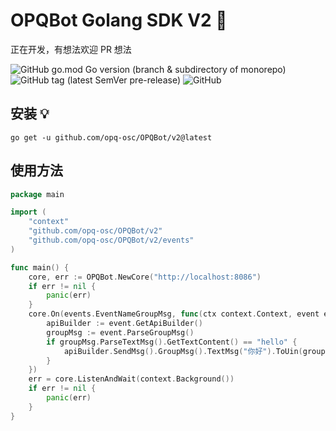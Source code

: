 # OPQBot Golang SDK V2 🎉
正在开发，有想法欢迎 PR 想法 

![GitHub go.mod Go version (branch & subdirectory of monorepo)](https://img.shields.io/github/go-mod/go-version/mcoo/OPQBot/v2?filename=v2/go.mod&style=for-the-badge&logo=go)
![GitHub tag (latest SemVer pre-release)](https://img.shields.io/github/v/tag/mcoo/OPQBot?include_prereleases&style=for-the-badge&logo=data:image/png;base64,iVBORw0KGgoAAAANSUhEUgAAABAAAAAQCAYAAAAf8/9hAAAA1klEQVQ4T6XTvQ3CMBCG4fdKRgCxBQvQMgAZggUQFdDBCAxAAz1INGQAKCnYgR0O2VjBSc5JBCn98+Tusy2qegXG1L8HcAF2IvI05v2QqKqmJsP4C5iJyNFaFwM5sAeGwNJYnFlIDGxEZOE2quoJmHRBYmAtIqsA3IBRorVSJdUMzkAvEWrsFYgDmv7WlK9HHODKtkJrORw/nTmgD7gqBl12VNbcJYQ2BQ4/ALkH/kCyAvgB+YRYLVtVu7TzPUar7xakfJFSwSWQ2nuotRCDAZmHsa31mN4A6l46o4qtxAAAAABJRU5ErkJggg==)
![GitHub](https://img.shields.io/github/license/mcoo/OPQBot?style=for-the-badge&logo=data:image/png;base64,iVBORw0KGgoAAAANSUhEUgAAABAAAAAQCAYAAAAf8/9hAAABMklEQVQ4T5WTsS5EQRSGv18EhcgmOkqJVlQ6sZWGgkQhUW9hS4XS7jOICIUKkUi20CjxBrKdBxCFgifwy6y7nL3mbjjNnZz7zzfn/GdGhLC9B6yF1IOkVtSU1+onbO8CR8B9EK0AC5K6VZAISCcdANeFeApYBeqSInSAFQEN4CRz0iPwnsl3JB1+A5LA9l36Sqrbfis2JUA5RoBlYP8vgFRZP6bD+hhoxxa2gNMgmARGh0zgQtJOzsTYb+0/JlaNcVFSzodecWUPzoHZUPYr0JCUm8IPwHbatARslgDPQOr1duhFsn0JbANPwEsQzwDzQEtSOweR7TNgY9h9Bz6AK0nNX2/BtituWllbkzTgWc/EApDK60rq2J4r3kD6PwaMAxNFG5WAL0elBLwB1rP9Zir4BJmUbAFx6PbeAAAAAElFTkSuQmCC)

## 安装 💡
```shell
go get -u github.com/opq-osc/OPQBot/v2@latest
```

## 使用方法

```go
package main

import (
	"context"
	"github.com/opq-osc/OPQBot/v2"
	"github.com/opq-osc/OPQBot/v2/events"
)

func main() {
	core, err := OPQBot.NewCore("http://localhost:8086")
	if err != nil {
		panic(err)
	}
	core.On(events.EventNameGroupMsg, func(ctx context.Context, event events.IEvent) {
		apiBuilder := event.GetApiBuilder()
		groupMsg := event.ParseGroupMsg()
		if groupMsg.ParseTextMsg().GetTextContent() == "hello" {
			apiBuilder.SendMsg().GroupMsg().TextMsg("你好").ToUin(groupMsg.GetGroupUin()).Do(ctx)
		}
	})
	err = core.ListenAndWait(context.Background())
	if err != nil {
		panic(err)
	}
}
```
